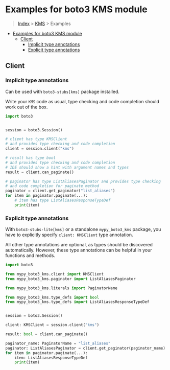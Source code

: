 <a id="examples-for-boto3-kms-module"></a>

# Examples for boto3 KMS module

> [Index](../README.md) > [KMS](./README.md) > Examples

- [Examples for boto3 KMS module](#examples-for-boto3-kms-module)
  - [Client](#client)
    - [Implicit type annotations](#implicit-type-annotations)
    - [Explicit type annotations](#explicit-type-annotations)

<a id="client"></a>

## Client

<a id="implicit-type-annotations"></a>

### Implicit type annotations

Can be used with `boto3-stubs[kms]` package installed.

Write your `KMS` code as usual, type checking and code completion should work
out of the box.

```python
import boto3


session = boto3.Session()

# client has type KMSClient
# and provides type checking and code completion
client = session.client("kms")

# result has type bool
# and provides type checking and code completion
# IDE should show a hint with argument names and types
result = client.can_paginate()

# paginator has type ListAliasesPaginator and provides type checking
# and code completion for paginate method
paginator = client.get_paginator("list_aliases")
for item in paginator.paginate(...):
    # item has type ListAliasesResponseTypeDef
    print(item)
```

<a id="explicit-type-annotations"></a>

### Explicit type annotations

With `boto3-stubs-lite[kms]` or a standalone `mypy_boto3_kms` package, you have
to explicitly specify `client: KMSClient` type annotation.

All other type annotations are optional, as types should be discovered
automatically. However, these type annotations can be helpful in your functions
and methods.

```python
import boto3

from mypy_boto3_kms.client import KMSClient
from mypy_boto3_kms.paginator import ListAliasesPaginator

from mypy_boto3_kms.literals import PaginatorName

from mypy_boto3_kms.type_defs import bool
from mypy_boto3_kms.type_defs import ListAliasesResponseTypeDef


session = boto3.Session()

client: KMSClient = session.client("kms")

result: bool = client.can_paginate()

paginator_name: PaginatorName = "list_aliases"
paginator: ListAliasesPaginator = client.get_paginator(paginator_name)
for item in paginator.paginate(...):
    item: ListAliasesResponseTypeDef
    print(item)
```

